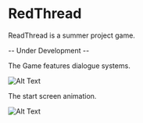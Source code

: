# RedThread
ReadThread is a summer project game. 

-- Under Development --


The Game features dialogue systems.

![Alt Text](https://media.giphy.com/media/WZoo7yQjuafoLDrCPR/giphy.gif)



The start screen animation.

![Alt Text](https://media.giphy.com/media/9n7gDwmwPh2lq69h5x/giphy.gif)
